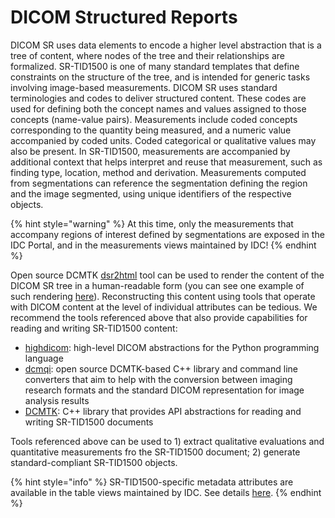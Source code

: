 # DICOM Structured Reports

DICOM SR uses data elements to encode a higher level abstraction that is a tree of content, where nodes of the tree and their relationships are formalized. SR-TID1500 is one of many standard templates that define constraints on the structure of the tree, and is intended for generic tasks involving image-based measurements. DICOM SR uses standard terminologies and codes to deliver structured content. These codes are used for defining both the concept names and values assigned to those concepts (name-value pairs). Measurements include coded concepts corresponding to the quantity being measured, and a numeric value accompanied by coded units. Coded categorical or qualitative values may also be present. In SR-TID1500, measurements are accompanied by additional context that helps interpret and reuse that measurement, such as finding type, location, method and derivation. Measurements computed from segmentations can reference the segmentation defining the region and the image segmented, using unique identifiers of the respective objects.

{% hint style="warning" %}
At this time, only the measurements that accompany regions of interest defined by segmentations are exposed in the IDC Portal, and in the measurements views maintained by IDC!
{% endhint %}

Open source DCMTK [dsr2html](https://support.dcmtk.org/docs/dsr2html.html) tool can be used to render the content of the DICOM SR tree in a human-readable form (you can see one example of such rendering [here](https://peerj.com/articles/2057/#fig-7)). Reconstructing this content using tools that operate with DICOM content at the level of individual attributes can be tedious. We recommend the tools referenced above that also provide capabilities for reading and writing SR-TID1500 content:

* [highdicom](https://github.com/MGHComputationalPathology/highdicom): high-level DICOM abstractions for the Python programming language
* [dcmqi](https://github.com/QIICR/dcmqi): open source DCMTK-based C++ library and command line converters that aim to help with the conversion between imaging research formats and the standard DICOM representation for image analysis results
* [DCMTK](https://dicom.offis.de/dcmtk.php.en): C++ library that provides API abstractions for reading and writing SR-TID1500 documents

Tools referenced above can be used to 1) extract qualitative evaluations and quantitative measurements fro the SR-TID1500 document; 2) generate standard-compliant SR-TID1500 objects.

{% hint style="info" %}
SR-TID1500-specific metadata attributes are available in the table views maintained by IDC. See details [here](../../data/organization-of-data/organization-of-data-v1.md).
{% endhint %}
